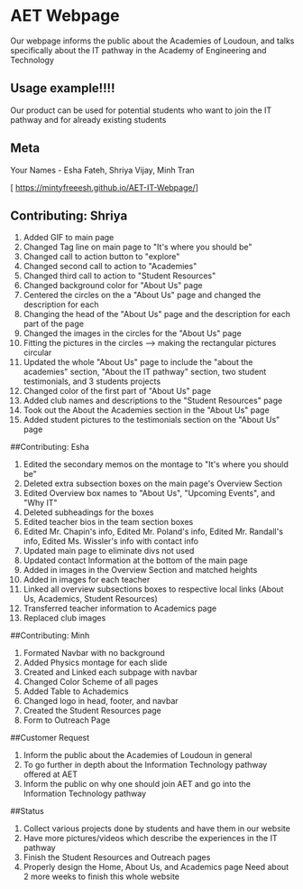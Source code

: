 # AET Webpage
Our webpage informs the public about the Academies of Loudoun, and talks specifically about the IT pathway in the Academy of Engineering and Technology

## Usage example!!!!
Our product can be used for potential students who want to join the IT pathway and for already existing students

## Meta

Your Names - Esha Fateh, Shriya Vijay, Minh Tran


[ https://mintyfreeesh.github.io/AET-IT-Webpage/]

## Contributing: Shriya
1. Added GIF to main page
2. Changed Tag line on main page to "It's where you should be"
3. Changed call to action button to "explore"
4. Changed second call to action to "Academies"
5. Changed third call to action to "Student Resources"
4. Changed background color for "About Us" page
5. Centered the circles on the a "About Us" page and changed the description for each
6. Changing the head of the "About Us" page and the description for each part of the page
7. Changed the images in the circles for the "About Us" page
8. Fitting the pictures in the circles --> making the rectangular pictures circular
9. Updated the whole "About Us" page to include the "about the academies" section, "About the IT pathway" section, two student testimonials, and 3 students projects
10. Changed color of the first part of "About Us" page
11. Added club names and descriptions to the "Student Resources" page
12. Took out the About the Academies section in the "About Us" page
13. Added student pictures to the testimonials section on the "About Us" page

##Contributing: Esha
1. Edited the secondary memos on the montage to "It's where you should be"
2. Deleted extra subsection boxes on the main page's Overview Section
3. Edited Overview box names to "About Us", "Upcoming Events", and "Why IT"
4. Deleted subheadings for the boxes
5. Edited teacher bios in the team section boxes
6. Edited Mr. Chapin's info, Edited Mr. Poland's info, Edited Mr. Randall's info, Edited Ms. Wissler's info with contact info
7. Updated main page to eliminate divs not used
8. Updated contact Information at the bottom of the main page
9. Added in images in the Overview Section and matched heights  
10. Added in images for each teacher
11. Linked all overview subsections boxes to respective local links (About Us, Academics, Student Resources)
12. Transferred teacher information to Academics page
13. Replaced club images

##Contributing: Minh
1. Formated Navbar with no background
2. Added Physics montage for each slide
3. Created and Linked each subpage with navbar
4. Changed Color Scheme of all pages
5. Added Table to Achademics
6. Changed logo in head, footer, and navbar
7. Created the Student Resources page
8. Form to Outreach Page

##Customer Request
1. Inform the public about the Academies of Loudoun in general
2. To go further in depth about the Information Technology pathway offered at AET
3. Inform the public on why one should join AET and go into the Information Technology pathway


##Status
1. Collect various projects done by students and have them in our website
2. Have more pictures/videos which describe the experiences in the IT pathway
3. Finish the Student Resources and Outreach pages
4. Properly design the Home, About Us, and Academics page
  Need about 2 more weeks to finish this whole website
